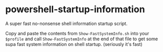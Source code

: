 # powershell-startup-information
A super fast no-nonsense shell information startup script.

Copy and paste the contents from `Show-FastSystemInfo.sh` into your `$profile` and call `Show-FastSystemInfo` at the end of that file to get some supa fast system information on shell startup. (seriously it's fast)
